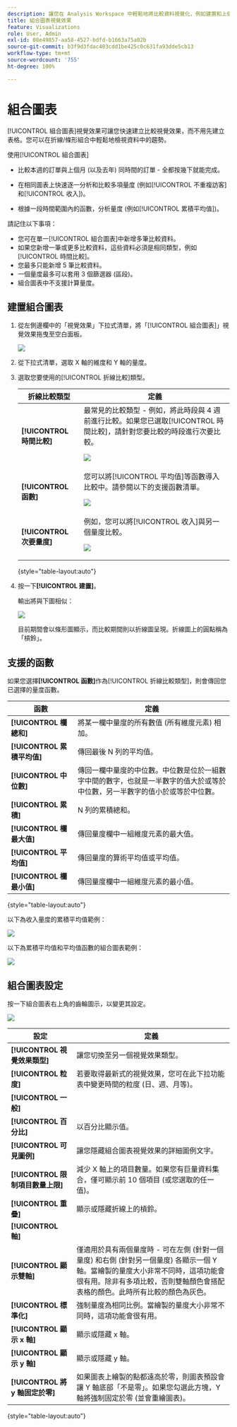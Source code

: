 ```yaml
---
description: 讓您在 Analysis Workspace 中輕鬆地將比較資料視覺化，例如建置和上個月、去年等的比較資料。
title: 組合圖表視覺效果
feature: Visualizations
role: User, Admin
exl-id: 08e49857-aa58-4527-bdfd-b1663a75a02b
source-git-commit: b3f9d3fdac403cdd1be425c0c631fa93dde5cb13
workflow-type: tm+mt
source-wordcount: '755'
ht-degree: 100%

---
```


# 組合圖表

[!UICONTROL 組合圖表]視覺效果可讓您快速建立比較視覺效果，而不用先建立表格。您可以在折線/條形組合中輕鬆地檢視資料中的趨勢。

使用[!UICONTROL 組合圖表]

* 比較本週的訂單與上個月 (以及去年) 同時間的訂單 - 全都按幾下就能完成。

* 在相同圖表上快速逐一分析和比較多項量度 (例如[!UICONTROL 不重複訪客]和[!UICONTROL 收入])。

* 根據一段時間範圍內的函數，分析量度 (例如[!UICONTROL 累積平均值])。

請記住以下事項：

* 您可在單一[!UICONTROL 組合圖表]中新增多筆比較資料。
* 如果您新增一筆或更多比較資料，這些資料必須是相同類型，例如[!UICONTROL 時間比較]。
* 您最多只能新增 5 筆比較資料。
* 一個量度最多可以套用 3 個篩選器 (區段)。
* 組合圖表中不支援計算量度。

## 建置組合圖表

1. 從左側邊欄中的「視覺效果」下拉式清單，將「[!UICONTROL 組合圖表]」視覺效果拖曳至空白面板。

   ![](assets/combo-chart-build.png)

1. 從下拉式清單，選取 X 軸的維度和 Y 軸的量度。

1. 選取您要使用的[!UICONTROL 折線比較]類型。

   | 折線比較類型 | 定義 |
   | --- | --- |
   | **[!UICONTROL 時間比較]** | 最常見的比較類型 - 例如，將此時段與 4 週前進行比較。如果您已選取[!UICONTROL 時間比較]，請針對您要比較的時段進行次要比較。<p>![](assets/combo-time-period.png) |
   | **[!UICONTROL 函數]** | 您可以將[!UICONTROL 平均值]等函數導入比較中。請參閱以下的支援函數清單。<p>![](assets/combo-functions.png) |
   | **[!UICONTROL 次要量度]** | 例如，您可以將[!UICONTROL 收入]與另一個量度比較。<p>![](assets/combo-2metrics.png) |

   {style="table-layout:auto"}

1. 按一下&#x200B;**[!UICONTROL 建置]**。

   輸出將與下圖相似：

   ![](assets/combo-output.png)

   目前期間會以條形圖顯示，而比較期間則以折線圖呈現。折線圖上的圓點稱為「槓鈴」。

## 支援的函數

如果您選擇&#x200B;**[!UICONTROL 函數]**&#x200B;作為[!UICONTROL 折線比較類型]，則會傳回您已選擇的量度函數。

| 函數 | 定義 |
| --- | --- |
| **[!UICONTROL 欄總和]** | 將某一欄中量度的所有數值 (所有維度元素) 相加。 |
| **[!UICONTROL 累積平均值]** | 傳回最後 N 列的平均值。 |
| **[!UICONTROL 中位數]** | 傳回一欄中量度的中位數。中位數是位於一組數字中間的數字，也就是一半數字的值大於或等於中位數，另一半數字的值小於或等於中位數。 |
| **[!UICONTROL 累積]** | N 列的累積總和。 |
| **[!UICONTROL 欄最大值]** | 傳回量度欄中一組維度元素的最大值。 |
| **[!UICONTROL 平均值]** | 傳回量度的算術平均值或平均值。 |
| **[!UICONTROL 欄最小值]** | 傳回量度欄中一組維度元素的最小值。 |

{style="table-layout:auto"}

以下為收入量度的累積平均值範例：

![](assets/combo-cumul-avg.png)

以下為累積平均值和平均值函數的組合圖表範例：

![](assets/combo-two-functions.png)

## 組合圖表設定

按一下組合圖表右上角的齒輪圖示，以變更其設定。

![](assets/combo-settings.png)

| 設定 | 定義 |
| --- | --- |
| **[!UICONTROL 視覺效果類型]** | 讓您切換至另一個視覺效果類型。 |
| **[!UICONTROL 粒度]** | 若要取得最新式的視覺效果，您可在此下拉功能表中變更時間的粒度 (日、週、月等)。 |
| **[!UICONTROL 一般]** |  |
| **[!UICONTROL 百分比]** | 以百分比顯示值。 |
| **[!UICONTROL 可見圖例]** | 讓您隱藏組合圖表視覺效果的詳細圖例文字。 |
| **[!UICONTROL 限制項目數量上限]** | 減少 X 軸上的項目數量。如果您有巨量資料集合，僅可顯示前 10 個項目 (或您選取的任一值)。 |
| **[!UICONTROL 重疊]** | 顯示或隱藏折線上的槓鈴。 |
| **[!UICONTROL 軸]** |  |
| **[!UICONTROL 顯示雙軸]** | 僅適用於具有兩個量度時 - 可在左側 (針對一個量度) 和右側 (針對另一個量度) 各顯示一個 Y 軸。當繪製的量度大小非常不同時，這項功能會很有用。除非有多項比較，否則雙軸顏色會搭配表格的顏色。此時所有比較的顏色為灰色。 |
| **[!UICONTROL 標準化]** | 強制量度為相同比例。當繪製的量度大小非常不同時，這項功能會很有用。 |
| **[!UICONTROL 顯示 x 軸]** | 顯示或隱藏 x 軸。 |
| **[!UICONTROL 顯示 y 軸]** | 顯示或隱藏 y 軸。 |
| **[!UICONTROL 將 y 軸固定於零]** | 如果圖表上繪製的點都遠高於零，則圖表預設會讓 Y 軸底部「不是零」。如果您勾選此方塊，Y 軸將強制固定於零 (並會重繪圖表)。 |

{style="table-layout:auto"}
